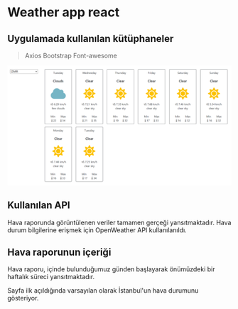 # Weather app react

## Uygulamada kullanılan kütüphaneler

>Axios
>Bootstrap
>Font-awesome

![alt text](https://github.com/Aligndzcyln/Weather-app-react/blob/main/weather-app/Screenshot.png)

## Kullanılan API

Hava raporunda görüntülenen veriler tamamen gerçeği yansıtmaktadır. Hava durum bilgilerine erişmek için OpenWeather API kullanılanıldı.

## Hava raporunun içeriği

Hava raporu, içinde bulunduğumuz günden başlayarak önümüzdeki bir haftalık süreci yansıtmaktadır.

Sayfa ilk açıldığında varsayılan olarak İstanbul'un hava durumunu gösteriyor.
 
